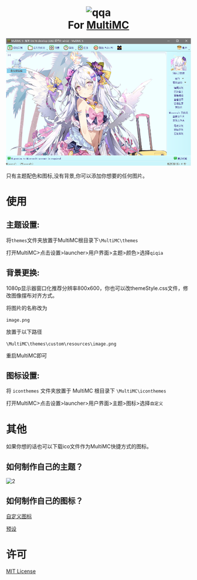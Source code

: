 <h1 align="center">
  <br>
  <img src="https://raw.githubusercontent.com/Thirace446/MultimcCustomThemes/main/icon.ico" alt="qqa" width="100">
  <br>
  For <a href="https://multimc.org/">MultiMC</a>
  <br>
</h1>

<p align="center">
  <img alt="fd" src="./zi.png">
</p>


只有主题配色和图标,没有背景,你可以添加你想要的任何图片。

# 使用

## 主题设置: 

将`themes`文件夹放置于MultiMC根目录下`\MultiMC\themes`

打开MultiMC>点击设置>launcher>用户界面>主题>颜色>选择`qiqia`


## 背景更换:

1080p显示器窗口化推荐分辨率800x600，你也可以改themeStyle.css文件，修改图像摆布对齐方式。

将图片的名称改为

`image.png`

放置于以下路径

`\MultiMC\themes\custom\resources\image.png`

重启MultiMC即可


## 图标设置:

将 `iconthemes` 文件夹放置于 MultiMC 根目录下 `\MultiMC\iconthemes`

打开MultiMC>点击设置>launcher>用户界面>主题>图标>选择`自定义`

# 其他

如果你想的话也可以下载ico文件作为MultiMC快捷方式的图标。

## 如何制作自己的主题？

![2](https://user-images.githubusercontent.com/55902963/165738113-c99825b2-6cd5-4bf7-b5a3-36b02a3265c9.jpg)

## 如何制作自己的图标？

  <a href="https://github.com/MultiMC/Launcher/wiki/Custom-Icons/">自定义图标</a> 

  <a href="https://github.com/MultiMC/Launcher/tree/develop/launcher/resources/">预设</a> 

# 许可

[MIT License](./LICENSE.md)

